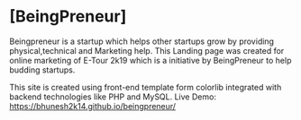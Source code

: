 # [BeingPreneur]

Beingpreneur is a startup which helps other startups grow by providing physical,technical and Marketing help.
This Landing page was created for online marketing of E-Tour 2k19 which is a initiative by BeingPreneur to help budding startups.

This site is created using front-end template form colorlib integrated with backend technologies like PHP and MySQL.
Live Demo: https://bhunesh2k14.github.io/beingpreneur/

